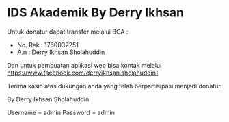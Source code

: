 # IDS Akademik By Derry Ikhsan

Untuk donatur dapat transfer melalui BCA :
* No. Rek : 1760032251
* A.n : Derry Ikhsan Sholahuddin

Dan untuk pembuatan aplikasi web bisa kontak melalui 
https://www.facebook.com/derryikhsan.sholahuddin1

Terima kasih atas dukungan anda yang telah berpartisipasi menjadi donatur.

By Derry Ikhsan Sholahuddin

Username	= admin
Password	= admin 
